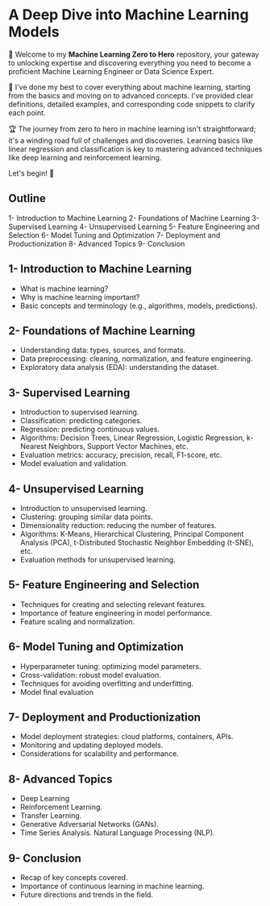 # A Deep Dive into Machine Learning Models

🎉 Welcome to my **Machine Learning Zero to Hero** repository, your gateway to unlocking expertise and discovering everything you need to become a proficient Machine Learning Engineer or Data Science Expert.

🎯 I've done my best to cover everything about machine learning, starting from the basics and moving on to advanced concepts. I've provided clear definitions, detailed examples, and corresponding code snippets to clarify each point. 

🏆 The journey from zero to hero in machine learning isn't straightforward; it's a winding road full of challenges and discoveries. Learning basics like linear regression and classification is key to mastering advanced techniques like deep learning and reinforcement learning.

Let's begin! 🚀
## Outline 
1- Introduction to Machine Learning
2- Foundations of Machine Learning
3- Supervised Learning
4- Unsupervised Learning
5- Feature Engineering and Selection
6- Model Tuning and Optimization
7- Deployment and Productionization
8- Advanced Topics
9- Conclusion

## 1- Introduction to Machine Learning
- What is machine learning?
- Why is machine learning important?
- Basic concepts and terminology (e.g., algorithms, models, predictions).
## 2- Foundations of Machine Learning
- Understanding data: types, sources, and formats.
- Data preprocessing: cleaning, normalization, and feature engineering.
- Exploratory data analysis (EDA): understanding the dataset.
## 3- Supervised Learning
- Introduction to supervised learning.
- Classification: predicting categories.
- Regression: predicting continuous values.
- Algorithms: Decision Trees, Linear Regression, Logistic Regression, k-Nearest Neighbors, Support Vector Machines, etc.
- Evaluation metrics: accuracy, precision, recall, F1-score, etc.
- Model evaluation and validation.
## 4- Unsupervised Learning
- Introduction to unsupervised learning.
- Clustering: grouping similar data points.
- Dimensionality reduction: reducing the number of features.
- Algorithms: K-Means, Hierarchical Clustering, Principal Component Analysis (PCA), t-Distributed Stochastic Neighbor Embedding (t-SNE), etc.
- Evaluation methods for unsupervised learning.
## 5- Feature Engineering and Selection
- Techniques for creating and selecting relevant features.
- Importance of feature engineering in model performance.
- Feature scaling and normalization.
## 6- Model Tuning and Optimization
- Hyperparameter tuning: optimizing model parameters.
- Cross-validation: robust model evaluation.
- Techniques for avoiding overfitting and underfitting.
- Model final evaluation
## 7- Deployment and Productionization
- Model deployment strategies: cloud platforms, containers, APIs.
- Monitoring and updating deployed models.
- Considerations for scalability and performance.
## 8- Advanced Topics
- Deep Learning
- Reinforcement Learning.
- Transfer Learning.
- Generative Adversarial Networks (GANs).
- Time Series Analysis.
Natural Language Processing (NLP).
## 9- Conclusion
- Recap of key concepts covered.
- Importance of continuous learning in machine learning.
- Future directions and trends in the field.

